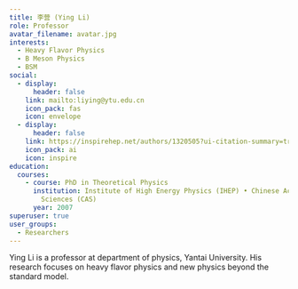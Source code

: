 ```yaml
---
title: 李营 (Ying Li)
role: Professor
avatar_filename: avatar.jpg
interests:
  - Heavy Flavor Physics
  - B Meson Physics
  - BSM
social:
  - display:
      header: false
    link: mailto:liying@ytu.edu.cn
    icon_pack: fas
    icon: envelope
  - display:
      header: false
    link: https://inspirehep.net/authors/1320505?ui-citation-summary=true
    icon_pack: ai
    icon: inspire
education:
  courses:
    - course: PhD in Theoretical Physics
      institution: Institute of High Energy Physics (IHEP) • Chinese Academy of
        Sciences (CAS)
      year: 2007
superuser: true
user_groups:
  - Researchers
---
```

Ying Li is a professor at department of physics, Yantai University. His research focuses on heavy flavor physics and new physics beyond the standard model.